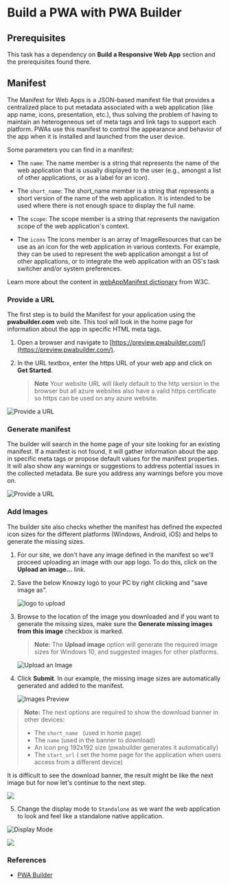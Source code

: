 
# Build a PWA with PWA Builder

## Prerequisites

This task has a dependency on **Build a Responsive Web App** section and the prerequisites found there.

## Manifest

The Manifest for Web Apps is a JSON-based manifest file that provides a centralized place to put metadata associated with a web application (like app name, icons, presentation, etc.), thus solving the problem of having to maintain an heterogeneous set of meta tags and link tags to support each platform. PWAs use this manifest to control the appearance and behavior of the app when it is installed and launched from the user device.

Some parameters you can find in a manifest:
+ The `name`:
The name member is a string that represents the name of the web application that is usually displayed to the user (e.g., amongst a list of other applications, or as a label for an icon).

+ The `short_name`:
The short_name member is a string that represents a short version of the name of the web application. It is intended to be used where there is not enough space to display the full name.

+ The `scope`:
The scope member is a string that represents the navigation scope of the web application's context.

+ The `icons`
The icons member is an array of ImageResources that can be use as an icon for the web application in various contexts. For example, they can be used to represent the web application amongst a list of other applications, or to integrate the web application with an OS's task switcher and/or system preferences.

Learn more about the content in [ webAppManifest dictionary](https://www.w3.org/TR/appmanifest/#webappmanifest-dictionary) from W3C.

### Provide a URL

The first step is to build the Manifest for your application using the **pwabuilder.com** web site. This tool will look in the home page for information about the app in specific HTML meta tags.

1. Open a browser and navigate to [https://preview.pwabuilder.com/](https://preview.pwabuilder.com/).
2. In the URL textbox, enter the https URL of your web app and click on **Get Started**.

    > **Note** Your website URL will likely default to the http version in the browser but all azure websites also have a valid https certificate so https can be used on any azure website.

![Provide a URL](../media/Picture18.jpg)

### Generate manifest
The builder will search in the home page of your site looking for an existing manifest. If a manifest is not found, it will gather information about the app in specific meta tags or propose default values for the manifest properties. It will also show any warnings or suggestions to address potential issues in the collected metadata. Be sure you address any warnings before you move on.

![Provide a URL](../media/Picture19.jpg)

### Add Images

The builder site also checks whether the manifest has defined the expected icon sizes for the different platforms (Windows, Android, iOS) and helps to generate the missing sizes.


1. For our site, we don't have any image defined in the manifest so we'll proceed uploading an image with our app logo. To do this, click on the **Upload an image…** link.

2. Save the below Knowzy logo to your PC by right clicking and "save image as".

    ![logo to upload](../media/Picture20.png)

3. Browse to the location of the image you downloaded and if you want to generate the missing sizes, make sure the **Generate missing images from this image** checkbox is marked.

    > **Note:** The **Upload image** option will generate the required image sizes for Windows 10, and suggested images for other platforms.

    ![Upload an Image](../media/Picture21.jpg)


4. Click **Submit**. In our example, the missing image sizes are automatically generated and added to the manifest.

    ![Images Preview](../media/Picture22.jpg)

  > **Note:** The next options are required to show the download banner in other devices:
  >+ The `short_name ` (used in home page)
  >+ The `name` (used in the banner to download)
  >+ An icon png 192x192 size (pwabuilder generates it automatically)
  >+ The `start_url` ( set the home page for the application when users access from a different device)

  It is difficult to see the download banner, the result might be like the next image but for now let's continue to the next step.

<p align="center">

![](../media/Picture22b.jpg)

</p>

5.  Change the display mode to `Standalone` as we want the web application to look and feel like a standalone native application.

![Display Mode](../media/Picture23.png)

![](../media/Picture24.jpg)

### References

- [PWA Builder](https://preview.pwabuilder.com/)
